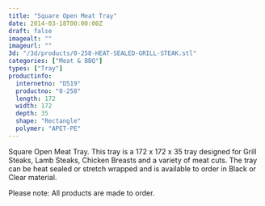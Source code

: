 ```yaml
---
title: "Square Open Meat Tray"
date: 2014-03-18T00:00:00Z
draft: false
imagealt: ""
imageurl: ""
3d: "/3d/products/0-258-HEAT-SEALED-GRILL-STEAK.stl"
categories: ["Meat & BBQ"]
types: ["Tray"]
productinfo:
  internetno: "D519"
  productno: "0-258"
  length: 172
  width: 172
  depth: 35
  shape: "Rectangle"
  polymer: "APET-PE"
---
```

Square Open Meat Tray. This tray is a 172 x 172 x 35 tray designed for Grill Steaks, Lamb Steaks, Chicken Breasts and a variety of meat cuts. The tray can be heat sealed or stretch wrapped and is available to order in Black or Clear material.

Please note: All products are made to order.